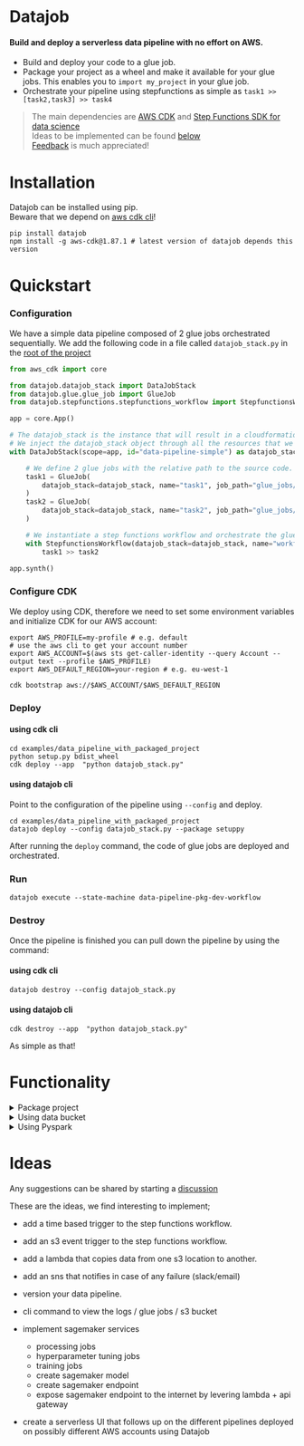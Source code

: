 # Datajob

#### Build and deploy a serverless data pipeline with no effort on AWS.

- Build and deploy your code to a glue job.
- Package your project as a wheel and make it available for your glue jobs. This enables you to `import my_project` in your glue job.
- Orchestrate your pipeline using stepfunctions as simple as `task1 >> [task2,task3] >> task4`

> The main dependencies are [AWS CDK](https://github.com/aws/aws-cdk) and [Step Functions SDK for data science](https://github.com/aws/aws-step-functions-data-science-sdk-python) <br/>
> Ideas to be implemented can be found [below](#ideas) <br/>
> [Feedback](https://github.com/vincentclaes/datajob/discussions) is much appreciated!


# Installation

 Datajob can be installed using pip. <br/>
 Beware that we depend on [aws cdk cli](https://github.com/aws/aws-cdk)!

    pip install datajob
    npm install -g aws-cdk@1.87.1 # latest version of datajob depends this version

# Quickstart

### Configuration

We have a simple data pipeline composed of 2 glue jobs orchestrated sequentially.
We add the following code in a file called `datajob_stack.py` in the [root of the project](./examples/data_pipeline_simple/)

```python
from aws_cdk import core

from datajob.datajob_stack import DataJobStack
from datajob.glue.glue_job import GlueJob
from datajob.stepfunctions.stepfunctions_workflow import StepfunctionsWorkflow

app = core.App()

# The datajob_stack is the instance that will result in a cloudformation stack.
# We inject the datajob_stack object through all the resources that we want to add.
with DataJobStack(scope=app, id="data-pipeline-simple") as datajob_stack:

    # We define 2 glue jobs with the relative path to the source code.
    task1 = GlueJob(
        datajob_stack=datajob_stack, name="task1", job_path="glue_jobs/task1.py"
    )
    task2 = GlueJob(
        datajob_stack=datajob_stack, name="task2", job_path="glue_jobs/task2.py"
    )

    # We instantiate a step functions workflow and orchestrate the glue jobs.
    with StepfunctionsWorkflow(datajob_stack=datajob_stack, name="workflow") as sfn:
        task1 >> task2

app.synth()

```

### Configure CDK

We deploy using CDK, therefore we need to set some environment variables
and initialize CDK for our AWS account:

```shell script
export AWS_PROFILE=my-profile # e.g. default
# use the aws cli to get your account number
export AWS_ACCOUNT=$(aws sts get-caller-identity --query Account --output text --profile $AWS_PROFILE)
export AWS_DEFAULT_REGION=your-region # e.g. eu-west-1

cdk bootstrap aws://$AWS_ACCOUNT/$AWS_DEFAULT_REGION
```

### Deploy

#### using cdk cli

```shell script
cd examples/data_pipeline_with_packaged_project
python setup.py bdist_wheel
cdk deploy --app  "python datajob_stack.py"
```


#### using datajob cli
Point to the configuration of the pipeline using `--config` and deploy.

```shell script
cd examples/data_pipeline_with_packaged_project
datajob deploy --config datajob_stack.py --package setuppy
```

After running the `deploy` command, the code of glue jobs are deployed and orchestrated.

### Run

```shell script
datajob execute --state-machine data-pipeline-pkg-dev-workflow
```

### Destroy

Once the pipeline is finished you can pull down the pipeline by using the command:

#### using cdk cli
```shell script
datajob destroy --config datajob_stack.py
```

#### using datajob cli
```shell script
cdk destroy --app  "python datajob_stack.py"
```

As simple as that!

# Functionality

<details>
<summary>Package project</summary>
#todo
</details>

<details>
<summary>Using data bucket</summary>
#todo
# create an example that dumps and reads from s3
</details>

<details>
<summary>Using Pyspark</summary>
#todo
</details>

# Ideas

Any suggestions can be shared by starting a [discussion](https://github.com/vincentclaes/datajob/discussions)

These are the ideas, we find interesting to implement;

- add a time based trigger to the step functions workflow.
- add an s3 event trigger to the step functions workflow.
- add a lambda that copies data from one s3 location to another.
- add an sns that notifies in case of any failure (slack/email)
- version your data pipeline.
- cli command to view the logs / glue jobs / s3 bucket
- implement sagemaker services
    - processing jobs
    - hyperparameter tuning jobs
    - training jobs
    - create sagemaker model
    - create sagemaker endpoint
    - expose sagemaker endpoint to the internet by levering lambda + api gateway

- create a serverless UI that follows up on the different pipelines deployed on possibly different AWS accounts using Datajob
